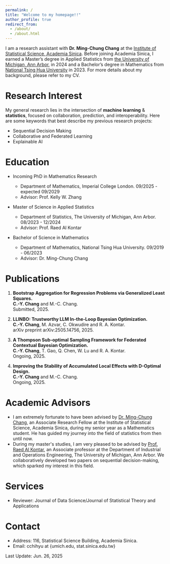 ```yaml
---
permalink: /
title: "Welcome to my homepage!!"
author_profile: true
redirect_from: 
  - /about/
  - /about.html
---
```

I am a research assistant with **Dr. Ming-Chung Chang** at the [Institute of Statistical Science, Academia Sinica](https://www.stat.sinica.edu.tw/eng/). Before joining Academia Sinica, I earned a Master’s degree in Applied Statistics from [the University of Michigan, Ann Arbor](https://lsa.umich.edu/stats), in 2024 and a Bachelor’s degree in Mathematics from [National Tsing Hua University](https://www.math.nthu.edu.tw/index.php) in 2023. For more details about my background, please refer to my CV.

# Research Interest
My general research lies in the intersection of **machine learning** & **statistics**, focused on collaboration, prediction, and interoperability. Here are some keywords that best describe my previous research projects:
- Sequential Decision Making
- Collaborative and Federated Learning
- Explainable AI

# Education
- Incoming PhD in Mathematics Research
  - Department of Mathematics, Imperial College London. 09/2025 - expected 09/2029
  - Advisor: Prof. Kelly W. Zhang
  
- Master of Science in Applied Statistics
  - Department of Statistics, The University of Michigan, Ann Arbor. 08/2023 - 12/2024
  - Advisor: Prof. Raed Al Kontar

- Bachelor of Science in Mathematics
  - Department of Mathematics, National Tsing Hua University. 09/2019 - 06/2023
  - Advisor: Dr. Ming-Chung Chang
  
# Publications
1. **Bootstrap Aggregation for Regression Problems via Generalized Least Squares.**  
   **C.-Y. Chang** and M.-C. Chang.  
   Submitted, 2025.
   
3. **LLINBO: Trustworthy LLM In-the-Loop Bayesian Optimization.**  
   **C.-Y. Chang**, M. Azvar, C. Okwudire and R. A. Kontar.  
   arXiv preprint arXiv:2505.14756, 2025.

4. **A Thompson Sub‑optimal Sampling Framework for Federated Contextual Bayesian Optimization.**  
   **C.-Y. Chang**, T. Gao, Q. Chen, W. Lu and R. A. Kontar.  
   Ongoing, 2025.

5. **Improving the Stability of Accumulated Local Effects with D-Optimal Design.**  
   **C.-Y. Chang** and M.-C. Chang.  
   Ongoing, 2025. 

# Academic Advisors
- I am extremely fortunate to have been advised by [Dr. Ming-Chung Chang](https://sites.google.com/view/mcchang/), an Associate Research Fellow at the Institute of Statistical Science, Academia Sinica, during my senior year as a Mathematics student. He has guided my journey into the field of statistics from then until now.
- During my master's studies, I am very pleased to be advised by [Prof. Raed Al Kontar](https://alkontar.engin.umich.edu/), an Associate professor at the Department of Industrial and Operations Engineering, The University of Michigan, Ann Arbor. We collaboratively developed two papers on sequential decision-making, which sparked my interest in this field.

# Services
- Reviewer: Journal of Data Science/Journal of Statistical Theory and Applications

# Contact
- Address: 116, Statistical Science Building, Academia Sinica.
- Email: cchihyu at {umich.edu, stat.sinica.edu.tw}

Last Update: Jun. 26, 2025
